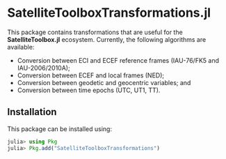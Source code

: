 SatelliteToolboxTransformations.jl
==================================

This package contains transformations that are useful for the **SatelliteToolbox.jl**
ecosystem. Currently, the following algorithms are available:

- Conversion between ECI and ECEF reference frames (IAU-76/FK5 and IAU-2006/2010A);
- Conversion between ECEF and local frames (NED);
- Conversion between geodetic and geocentric variables; and
- Conversion between time epochs (UTC, UT1, TT).

## Installation

This package can be installed using:

``` julia
julia> using Pkg
julia> Pkg.add("SatelliteToolboxTransformations")
```
